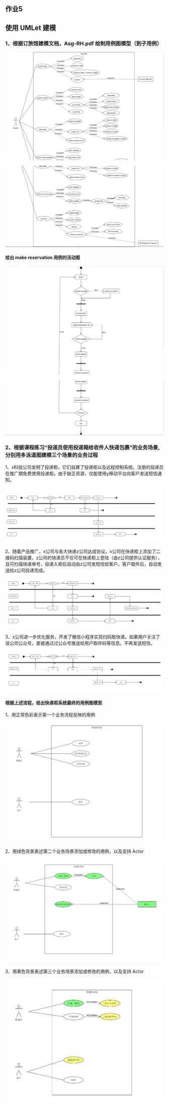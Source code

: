 ## 作业5

## 使用 UMLet 建模

### 1、根据订旅馆建模文档，Asg-RH.pdf 绘制用例图模型（到子用例）

![UML_part1](data/UML_part1.JPG)

![UML_part2](data/UML_part2.JPG)

#### 给出 make reservation 用例的活动图

![UML_Activity_part1](data/UML_Activity_part1.JPG)

![UML_Activity_part2](data/UML_Activity_part2.JPG)

### 2、根据课程练习“投递员使用投递箱给收件人快递包裹”的业务场景,分别用多泳道图建模三个场景的业务过程

1、x科技公司发明了投递柜，它们自建了投递柜以及远程控制系统。注册的投递员在推广期免费使用投递柜。由于缺乏资源，仅能使用y移动平台向客户发送短信通知。

![scene1](data/scene1.JPG)

2、随着产品推广，x公司与各大快递z公司达成协议。x公司在快递柜上添加了二维码扫描装置，z公司的快递员不仅可在快递柜上登陆（由z公司提供认证服务），且可扫描快递单号，投递入柜后自动由z公司发短信给客户。客户取件后，自动发送给z公司投递完成。

![scene2](data/scene2.JPG)

3、x公司进一步优化服务，开发了微信小程序实现扫码取快递。如果用户关注了该公司公众号，直接通过过公众号推送给用户取件码等信息。不再发送短信。

![scene3](data/scene3.JPG)

#### 根据上述流程，给出快递柜系统最终的用例图模型

1、用正常色彩表示第一个业务流程反映的用例

![scene1_case](data/scene1_case.JPG)

2、用绿色背景表述第二个业务场景添加或修改的用例，以及支持 Actor

![scene2_case](data/scene2_case.JPG)

3、用黄色背景表述第三个业务场景添加或修改的用例，以及支持 Actor

![scene3_case](data/scene3_case.JPG)